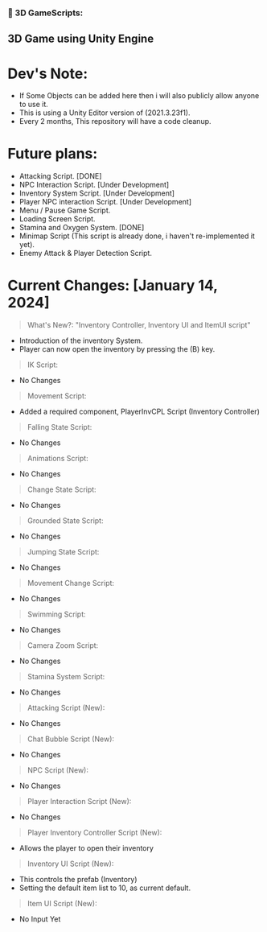 ### 🔨 3D GameScripts:
3D Game using Unity Engine
---

<h1>Dev's Note:</h1>

- If Some Objects can be added here then i will also publicly allow anyone to use it.
- This is using a Unity Editor version of (2021.3.23f1).
- Every 2 months, This repository will have a code cleanup.

<h1>Future plans:</h1>

- Attacking Script. [DONE]
- NPC Interaction Script. [Under Development]
- Inventory System Script. [Under Development]
- Player NPC interaction Script. [Under Development]
- Menu / Pause Game Script.
- Loading Screen Script.
- Stamina and Oxygen System. [DONE]
- Minimap Script (This script is already done, i haven't re-implemented it yet).
- Enemy Attack & Player Detection Script.

<h1>Current Changes: [January 14, 2024]</h1>

> What's New?: "Inventory Controller, Inventory UI and ItemUI script"
- Introduction of the inventory System.
- Player can now open the inventory by pressing the (B) key.

> IK Script:
- No Changes
  
> Movement Script:
- Added a required component, PlayerInvCPL Script (Inventory Controller)

> Falling State Script:
- No Changes

> Animations Script:
- No Changes

> Change State Script:
- No Changes

> Grounded State Script:
- No Changes

> Jumping State Script:
- No Changes

> Movement Change Script:
- No Changes

> Swimming Script:
- No Changes

> Camera Zoom Script:
- No Changes

> Stamina System Script:
- No Changes

> Attacking Script (New):
- No Changes

> Chat Bubble Script (New):
- No Changes

> NPC Script (New):
- No Changes

> Player Interaction Script (New):
- No Changes

> Player Inventory Controller Script (New):
- Allows the player to open their inventory

> Inventory UI Script (New):
- This controls the prefab (Inventory)
- Setting the default item list to 10, as current default.

> Item UI Script (New):
- No Input Yet
